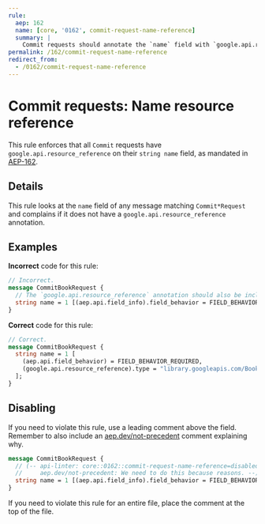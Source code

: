 ```yaml
---
rule:
  aep: 162
  name: [core, '0162', commit-request-name-reference]
  summary: |
    Commit requests should annotate the `name` field with `google.api.resource_reference`.
permalink: /162/commit-request-name-reference
redirect_from:
  - /0162/commit-request-name-reference
---
```


# Commit requests: Name resource reference

This rule enforces that all `Commit` requests have
`google.api.resource_reference` on their `string name` field, as mandated in
[AEP-162][].

## Details

This rule looks at the `name` field of any message matching `Commit*Request`
and complains if it does not have a `google.api.resource_reference` annotation.

## Examples

**Incorrect** code for this rule:

```proto
// Incorrect.
message CommitBookRequest {
  // The `google.api.resource_reference` annotation should also be included.
  string name = 1 [(aep.api.field_info).field_behavior = FIELD_BEHAVIOR_REQUIRED];
}
```

**Correct** code for this rule:

```proto
// Correct.
message CommitBookRequest {
  string name = 1 [
    (aep.api.field_behavior) = FIELD_BEHAVIOR_REQUIRED,
    (google.api.resource_reference).type = "library.googleapis.com/Book"
  ];
}
```

## Disabling

If you need to violate this rule, use a leading comment above the field.
Remember to also include an [aep.dev/not-precedent][] comment explaining why.

```proto
message CommitBookRequest {
  // (-- api-linter: core::0162::commit-request-name-reference=disabled
  //     aep.dev/not-precedent: We need to do this because reasons. --)
  string name = 1 [(aep.api.field_info).field_behavior = FIELD_BEHAVIOR_REQUIRED];
}
```

If you need to violate this rule for an entire file, place the comment at the
top of the file.

[aep-162]: https://aep.dev/162
[aep.dev/not-precedent]: https://aep.dev/not-precedent
